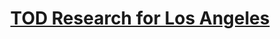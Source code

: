---
title: "[TOD Research for Los Angeles](/files/TOD_Policy_ZiyiGuo.html)"
excerpt: "Sample Of Working Sample<br/><img src='/images/Transp_Profile.png'style='width: 300px; height: 200px;'>"
collection: portfolio
---